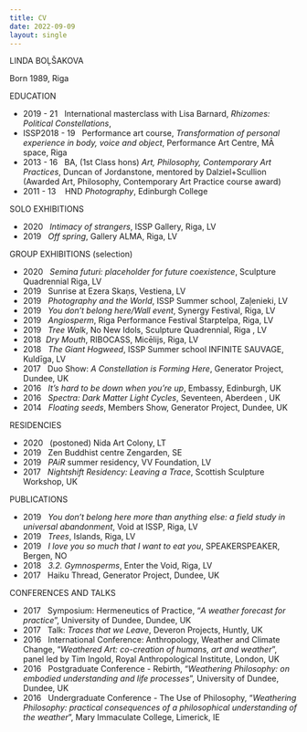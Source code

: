 ```yaml
---
title: CV
date: 2022-09-09
layout: single
---
```


LINDA BOĻŠAKOVA 

Born 1989, Riga


EDUCATION

- 2019 - 21   International masterclass with Lisa Barnard, _Rhizomes: Political Constellations_,
- ISSP2018 - 19   Performance art course, _Transformation of personal experience in body, voice and object_, Performance Art Centre, MĀ space, Riga
- 2013 - 16   BA, (1st Class hons) _Art, Philosophy, Contemporary Art Practices_, Duncan of Jordanstone, mentored by Dalziel+Scullion (Awarded Art, Philosophy, Contemporary Art Practice course award)
- 2011 - 13    HND _Photography_, Edinburgh College


SOLO EXHIBITIONS

- 2020   _Intimacy of strangers_, ISSP Gallery, Riga, LV
- 2019   _Off spring_, Gallery ALMA, Riga, LV 


GROUP EXHIBITIONS (selection)

- 2020   _Semina futuri: placeholder for future coexistence_, Sculpture Quadrennial Riga, LV 
- 2019   Sunrise at Ezera Skaņs, Vestiena, LV 
- 2019   _Photography and the World_, ISSP Summer school, Zaļenieki, LV   
- 2019   _You don’t belong here/Wall event_, Synergy Festival, Riga, LV
- 2019   _Angiosperm_, Riga Performance Festival Starptelpa, Riga, LV
- 2019   _Tree Walk_, No New Idols, Sculpture Quadrennial, Riga , LV 
- 2018   _Dry Mouth_, RIBOCASS, Micēlijs, Riga, LV   
- 2018   _The Giant Hogweed_, ISSP Summer school INFINITE SAUVAGE, Kuldīga, LV  
- 2017   Duo Show: _A Constellation is Forming Here_, Generator Project, Dundee, UK   
- 2016   _It’s hard to be down when you’re up_, Embassy, Edinburgh, UK   
- 2016   _Spectra: Dark Matter Light Cycles_, Seventeen, Aberdeen , UK
- 2014   _Floating seeds_, Members Show, Generator Project, Dundee, UK  

RESIDENCIES

- 2020   (postoned) Nida Art Colony, LT   
- 2019   Zen Buddhist centre Zengarden, SE 
- 2019   _PAiR_ summer residency, VV Foundation, LV
- 2017   _Nightshift Residency: Leaving a Trace_, Scottish Sculpture Workshop, UK


PUBLICATIONS

- 2019   _You don’t belong here more than anything else: a field study in universal abandonment_, Void at ISSP, Riga, LV
- 2019   _Trees_, Islands, Riga, LV
- 2019   _I love you so much that I want to eat you_, SPEAKERSPEAKER, Bergen, NO
- 2018   _3.2. Gymnosperms_, Enter the Void, Riga, LV
- 2017   Haiku Thread, Generator Project, Dundee, UK


CONFERENCES AND TALKS
- 2017   Symposium: Hermeneutics of Practice, “_A weather forecast for practice_”, University of Dundee, Dundee, UK
- 2017   Talk: _Traces that we Leave_, Deveron Projects, Huntly, UK 
- 2016   International Conference: Anthropology, Weather and Climate Change, “_Weathered Art: co-creation of humans, art and weather_”, panel led by Tim Ingold, Royal Anthropological Institute, London, UK
- 2016   Postgraduate Conference - Rebirth, “_Weathering Philosophy: on embodied understanding and life processes_”, University of Dundee, Dundee, UK
- 2016   Undergraduate Conference - The Use of Philosophy, “_Weathering Philosophy: practical consequences of a philosophical understanding of the weather_”, Mary Immaculate College, Limerick, IE 
